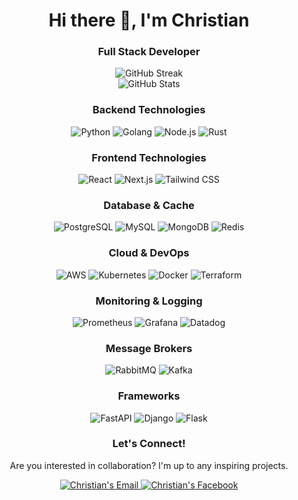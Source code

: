<div align="center">
  <h1>Hi there 👋, I'm Christian</h1>
  <h3>Full Stack Developer</h3>

  <div>
    <img src="https://github-readme-streak-stats.herokuapp.com/?user=Christian-sudo945&theme=highcontrast&hide_border=false" alt="GitHub Streak" />
  </div>
  
  <div>
    <img src="https://github-readme-stats.vercel.app/api?username=Christian-sudo945&theme=highcontrast&show_icons=true&hide_border=true&count_private=true" alt="GitHub Stats" />
  </div>

  <h3>Backend Technologies</h3>
  <div>
    <img src="https://img.shields.io/badge/python%20-%2314354C.svg?&style=for-the-badge&logo=python&logoColor=white" alt="Python" />
    <img src="https://img.shields.io/badge/go-%2300ADD8.svg?&style=for-the-badge&logo=go&logoColor=white" alt="Golang" />
    <img src="https://img.shields.io/badge/Node.js-%23339933.svg?style=for-the-badge&logo=node.js&logoColor=white" alt="Node.js" />
    <img src="https://img.shields.io/badge/rust-%232496ED.svg?&style=for-the-badge&logo=rust&logoColor=white" alt="Rust" />
  </div>

  <h3>Frontend Technologies</h3>
  <div>
    <img src="https://img.shields.io/badge/React-%2361DAFB.svg?style=for-the-badge&logo=react&logoColor=black" alt="React" />
    <img src="https://img.shields.io/badge/Next.js-%23000000.svg?style=for-the-badge&logo=next.js&logoColor=white" alt="Next.js" />
    <img src="https://img.shields.io/badge/Tailwind%20CSS-%2338B2AC.svg?style=for-the-badge&logo=tailwind-css&logoColor=white" alt="Tailwind CSS" />
  </div>

  <h3>Database & Cache</h3>
  <div>
    <img src="https://img.shields.io/badge/postgres-%23316192.svg?&style=for-the-badge&logo=postgresql&logoColor=white" alt="PostgreSQL" />
    <img src="https://img.shields.io/badge/mysql-4479A1.svg?&style=for-the-badge&logo=mysql&logoColor=white" alt="MySQL" />
    <img src="https://img.shields.io/badge/MongoDB-%234ea94b.svg?style=for-the-badge&logo=mongodb&logoColor=white" alt="MongoDB" />
    <img src="https://img.shields.io/badge/redis%20-%23CC0000.svg?&style=for-the-badge&logo=redis&logoColor=white" alt="Redis" />
  </div>

  <h3>Cloud & DevOps</h3>
  <div>
    <img src="https://img.shields.io/badge/AWS%20-%23FF9900.svg?&style=for-the-badge&logo=amazon-aws&logoColor=white" alt="AWS" />
    <img src="https://img.shields.io/badge/kubernetes%20-%23326ce5.svg?&style=for-the-badge&logo=kubernetes&logoColor=white" alt="Kubernetes" />
    <img src="https://img.shields.io/badge/docker-%232496ED.svg?&style=for-the-badge&logo=docker&logoColor=white" alt="Docker" />
    <img src="https://img.shields.io/badge/terraform%20-%235835CC.svg?&style=for-the-badge&logo=terraform&logoColor=white" alt="Terraform" />
  </div>

  <h3>Monitoring & Logging</h3>
  <div>
    <img src="https://img.shields.io/badge/prometheus%20-%23E6522C.svg?&style=for-the-badge&logo=prometheus&logoColor=white" alt="Prometheus" />
    <img src="https://img.shields.io/badge/-GRAFANA-black?&style=for-the-badge&logo=grafana&logoColor=yellow" alt="Grafana" />
    <img src="https://img.shields.io/badge/datadog-%23632CA6.svg?style=for-the-badge&logo=datadog&logoColor=white" alt="Datadog" />
  </div>

  <h3>Message Brokers</h3>
  <div>
    <img src="https://img.shields.io/badge/RabbitMQ%20-%23F7DF1E.svg?&style=for-the-badge&color=FF6600" alt="RabbitMQ" />
    <img src="https://img.shields.io/badge/kafka%20-%23000000.svg?&style=for-the-badge&logo=apache%20kafka&logoColor=white" alt="Kafka" />
  </div>

  <h3>Frameworks</h3>
  <div>
    <img src="https://img.shields.io/badge/fastapi%20-%2313988a.svg?&style=for-the-badge&logo=fastapi&logoColor=white" alt="FastAPI" />
    <img src="https://img.shields.io/badge/django%20-%23092E20.svg?&style=for-the-badge&logo=django&logoColor=white" alt="Django" />
    <img src="https://img.shields.io/badge/Flask-000000.svg?&style=for-the-badge&logo=flask&logoColor=white" alt="Flask" />
  </div>

  <h3>Let's Connect!</h3>
  <p>Are you interested in collaboration? I'm up to any inspiring projects.</p>
  <div>
    <a href="mailto:xenn1337j@gmail.com">
      <img alt="Christian's Email" src="https://img.shields.io/badge/-E--mail-1A4730?style=flat-square&logo=Gmail&logoColor=white" />
    </a>
    <a href="https://www.facebook.com/christiandevxyz">
      <img alt="Christian's Facebook" src="https://img.shields.io/badge/-Facebook-1877F2?style=flat-square&logo=Facebook&logoColor=white" />
    </a>
  </div>
</div>
